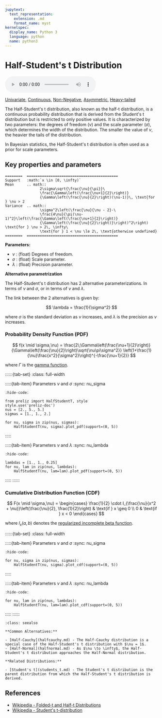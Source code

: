 ```yaml
---
jupytext:
  text_representation:
    extension: .md
    format_name: myst
kernelspec:
  display_name: Python 3
  language: python
  name: python3
---
```

# Half-Student's t Distribution

<audio controls> <source src="../../_static/halfstudentt.mp3" type="audio/mpeg"> This browser cannot play the pronunciation audio file for this distribution. </audio>

[Univariate](../../gallery_tags.rst#univariate), [Continuous](../../gallery_tags.rst#continuous), [Non-Negative](../../gallery_tags.rst#non-negative), [Asymmetric](../../gallery_tags.rst#asymmetric), [Heavy-tailed](../../gallery_tags.rst#heavy-tailed)

The Half-Student's t distribution, also known as the half-t distribution, is a continuous probability distribution that is derived from the Student's t distribution but is restricted to only positive values. It is characterized by two parameters: the degrees of freedom ($\nu$) and the scale parameter ($\sigma$), which determines the width of the distribution. The smaller the value of $\nu$, the heavier the tails of the distribution.

In Bayesian statistics, the Half-Student's t distribution is often used as a prior for scale parameters.

## Key properties and parameters

```{eval-rst}
========  ==========================================
Support   :math:`x \in [0, \infty)`
Mean      .. math::
                2\sigma\sqrt{\frac{\nu}{\pi}}\
                \frac{\Gamma\left(\frac{\nu+1}{2}\right)}
                {\Gamma\left(\frac{\nu}{2}\right)(\nu-1)}\, \text{for } \nu > 2
Variance  .. math::
                \sigma^2\left(\frac{\nu}{\nu - 2}-\
                \frac{4\nu}{\pi(\nu-1)^2}\left(\frac{\Gamma\left(\frac{\nu+1}{2}\right)}
                {\Gamma\left(\frac{\nu}{2}\right)}\right)^2\right) \text{for } \nu > 2\, \infty\
                \text{for } 1 < \nu \le 2\, \text{otherwise undefined}
========  ==========================================
```

**Parameters:**

- $\nu$ : (float) Degrees of freedom.
- $\sigma$ : (float) Scale parameter.
- $\lambda$ : (float) Precision parameter.

**Alternative parametrization**

The Half-Student's t distribution has 2 alternative parameterizations. In terms of $\nu$ and $\sigma$, or in terms of $\nu$ and $\lambda$.

The link between the 2 alternatives is given by:

$$
\lambda = \frac{1}{\sigma^2}
$$

where $\sigma$ is the standard deviation as $\nu$ increases, and $\lambda$ is the precision as $\nu$ increases.

### Probability Density Function (PDF)

$$
f(x \mid \sigma,\nu) =
    \frac{2\;\Gamma\left(\frac{\nu+1}{2}\right)}
    {\Gamma\left(\frac{\nu}{2}\right)\sqrt{\nu\pi\sigma^2}}
    \left(1+\frac{1}{\nu}\frac{x^2}{\sigma^2}\right)^{-\frac{\nu+1}{2}}
$$

where $\Gamma$ is the [gamma function](https://en.wikipedia.org/wiki/Gamma_function).

::::::{tab-set}
:class: full-width

:::::{tab-item} Parameters $\nu$ and $\sigma$
:sync: nu_sigma
```{jupyter-execute}
:hide-code:

from preliz import HalfStudentT, style
style.use('preliz-doc')
nus = [2., 5., 5.]
sigmas = [1., 1., 2.]

for nu, sigma in zip(nus, sigmas):
    HalfStudentT(nu, sigma).plot_pdf(support=(0, 5))
```
:::::

:::::{tab-item} Parameters $\nu$ and $\lambda$
:sync: nu_lambda

```{jupyter-execute}
:hide-code:

lambdas = [1., 1., 0.25]
for nu, lam in zip(nus, lambdas):
    HalfStudentT(nu, lam=lam).plot_pdf(support=(0, 5))
```
:::::
::::::

### Cumulative Distribution Function (CDF)

$$
F(x \mid \sigma,\nu) = 
\begin{cases} 
\frac{1}{2} \cdot I_{\frac{\nu}{x^2 + \nu}}\left(\frac{\nu}{2}, \frac{1}{2}\right) & \text{if } x \geq 0 \\
0 & \text{if } x < 0
\end{cases}
$$

where $I_x(a, b)$ denotes the [regularized incomplete beta function](https://en.wikipedia.org/wiki/Beta_function#Incomplete_beta_function).

::::::{tab-set}
:class: full-width

:::::{tab-item} Parameters $\nu$ and $\sigma$
:sync: nu_sigma
```{jupyter-execute}
:hide-code:

for nu, sigma in zip(nus, sigmas):
    HalfStudentT(nu, sigma).plot_cdf(support=(0, 5))
```
:::::

:::::{tab-item} Parameters $\nu$ and $\lambda$
:sync: nu_lambda

```{jupyter-execute}
:hide-code:

for nu, lam in zip(nus, lambdas):
    HalfStudentT(nu, lam=lam).plot_cdf(support=(0, 5))
```
:::::
::::::

```{seealso}
:class: seealso

**Common Alternatives:**

- [Half-Cauchy](halfcauchy.md) - The Half-Cauchy distribution is a special case of the Half-Student's t distribution with $\nu = 1$.
- [Half-Normal](halfnormal.md) - As $\nu \to \infty$, the Half-Student's t distribution approaches the Half-Normal distribution.

**Related Distributions:**

- [Student's t](students_t.md) - The Student's t distribution is the parent distribution from which the Half-Student's t distribution is derived.
```

## References

- [Wikipedia - Folded-t and Half-t Distributions](https://en.wikipedia.org/wiki/Folded-t_and_half-t_distributions)
- [Wikipedia - Student's t-distribution](https://en.wikipedia.org/wiki/Student%27s_t-distribution)